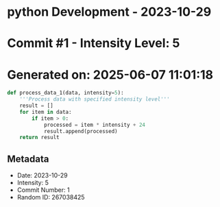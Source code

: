 ﻿# python Development - 2023-10-29
# Commit #1 - Intensity Level: 5
# Generated on: 2025-06-07 11:01:18
```python
def process_data_1(data, intensity=5):
    '''Process data with specified intensity level'''
    result = []
    for item in data:
        if item > 0:
            processed = item * intensity + 24
            result.append(processed)
    return result
```
## Metadata
- Date: 2023-10-29
- Intensity: 5
- Commit Number: 1
- Random ID: 267038425
